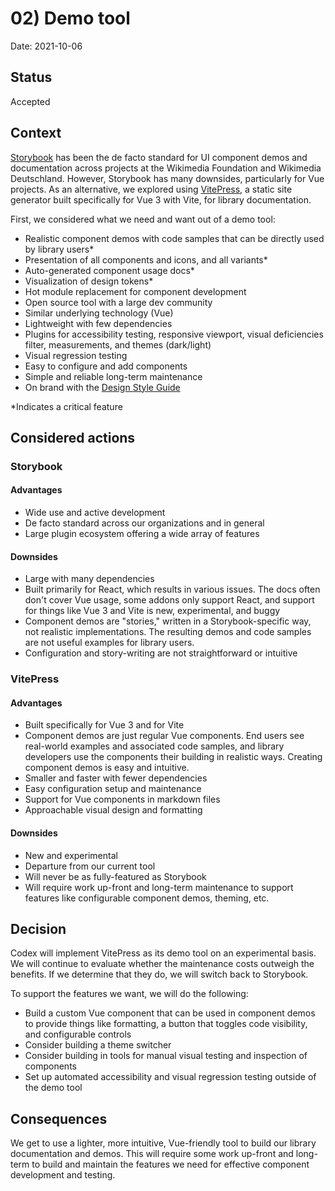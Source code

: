 # 02) Demo tool

Date: 2021-10-06

## Status

Accepted

## Context

[Storybook](https://storybook.js.org/) has been the de facto standard for UI component demos and
documentation across projects at the Wikimedia Foundation and Wikimedia Deutschland. However,
Storybook has many downsides, particularly for Vue projects. As an alternative, we explored using
[VitePress](https://vitepress.vuejs.org/), a static site generator built specifically for Vue 3 with
Vite, for library documentation.

First, we considered what we need and want out of a demo tool:
- Realistic component demos with code samples that can be directly used by library users*
- Presentation of all components and icons, and all variants*
- Auto-generated component usage docs*
- Visualization of design tokens*
- Hot module replacement for component development
- Open source tool with a large dev community
- Similar underlying technology (Vue)
- Lightweight with few dependencies
- Plugins for accessibility testing, responsive viewport, visual deficiencies filter, measurements,
and themes (dark/light)
- Visual regression testing
- Easy to configure and add components
- Simple and reliable long-term maintenance
- On brand with the [Design Style Guide](https://design.wikimedia.org/style-guide/index.html)

*Indicates a critical feature

## Considered actions

### Storybook

#### Advantages

- Wide use and active development
- De facto standard across our organizations and in general
- Large plugin ecosystem offering a wide array of features

#### Downsides

- Large with many dependencies
- Built primarily for React, which results in various issues. The docs often don't cover Vue
usage, some addons only support React, and support for things like Vue 3 and Vite is new,
experimental, and buggy
- Component demos are "stories," written in a Storybook-specific way, not realistic implementations.
The resulting demos and code samples are not useful examples for library users.
- Configuration and story-writing are not straightforward or intuitive

### VitePress

#### Advantages

- Built specifically for Vue 3 and for Vite
- Component demos are just regular Vue components. End users see real-world examples and associated
code samples, and library developers use the components their building in realistic ways. Creating
component demos is easy and intuitive.
- Smaller and faster with fewer dependencies
- Easy configuration setup and maintenance
- Support for Vue components in markdown files
- Approachable visual design and formatting

#### Downsides

- New and experimental
- Departure from our current tool
- Will never be as fully-featured as Storybook
- Will require work up-front and long-term maintenance to support features like configurable
component demos, theming, etc.

## Decision

Codex will implement VitePress as its demo tool on an experimental basis. We will continue to
evaluate whether the maintenance costs outweigh the benefits. If we determine that they do, we will
switch back to Storybook.

To support the features we want, we will do the following:
- Build a custom Vue component that can be used in component demos to provide things like
formatting, a button that toggles code visibility, and configurable controls
- Consider building a theme switcher
- Consider building in tools for manual visual testing and inspection of components
- Set up automated accessibility and visual regression testing outside of the demo tool

## Consequences

We get to use a lighter, more intuitive, Vue-friendly tool to build our library documentation and
demos. This will require some work up-front and long-term to build and maintain the features we need
for effective component development and testing.
